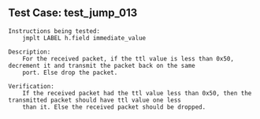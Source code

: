 Test Case: test_jump_013
------------------------

    Instructions being tested:
        jmplt LABEL h.field immediate_value

    Description:
        For the received packet, if the ttl value is less than 0x50, decrement it and transmit the packet back on the same
        port. Else drop the packet.

    Verification:
        If the received packet had the ttl value less than 0x50, then the transmitted packet should have ttl value one less
        than it. Else the received packet should be dropped.
